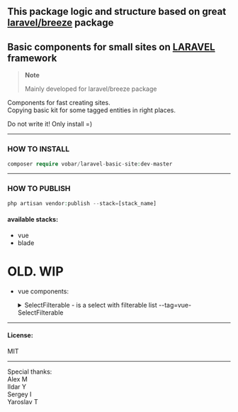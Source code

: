 ## This package logic and structure based on great [laravel/breeze](https://github.com/laravel/breeze) package

## Basic components for small sites on [LARAVEL](https://github.com/laravel/laravel) framework

> **Note**
>
> Mainly developed for laravel/breeze package


Components for fast creating sites.\
Copying basic kit for some tagged entities in right places.

Do not write it! Only install =)

---

### HOW TO INSTALL
```php
composer require vobar/laravel-basic-site:dev-master
```
---

### HOW TO PUBLISH
```php
php artisan vendor:publish --stack=[stack_name]
```
#### available stacks:

- vue
- blade


# OLD. WIP
- vue components:
  <details>
      <summary>SelectFilterable - is a select with filterable list --tag=vue-SelectFilterable</summary>

  **Attention!** Need headlessui npm package!

  Input parameters:
    - selected - selected element id
    - people - list with format:```[{id: 1, name: 'Не выбран'}]```

  #### Пример вызова:
    ```vue
        <SelectFilterable
            v-model:selected="goods.user_id"
            :people="store.responsibles"
        />
    ```

  </details>

---

#### License:

MIT

---

Special thanks:\
Alex M\
Ildar Y\
Sergey I\
Yaroslav T

